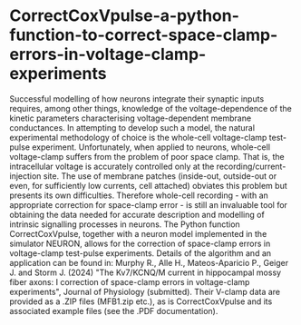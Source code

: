 # CorrectCoxVpulse-a-python-function-to-correct-space-clamp-errors-in-voltage-clamp-experiments
Successful modelling of how neurons integrate their synaptic inputs requires, among other things, knowledge of the voltage-dependence of the kinetic parameters characterising voltage-dependent membrane conductances. In attempting to develop such a model, the natural experimental methodology of choice is the whole-cell voltage-clamp test-pulse experiment. Unfortunately, when applied to neurons, whole-cell voltage-clamp suffers from the problem of poor space clamp. That is, the intracellular voltage is accurately controlled only at the recording/current-injection site. The use of membrane patches (inside-out, outside-out or even, for sufficiently low currents, cell attached) obviates this problem but presents its own difficulties. Therefore whole-cell recording - with an appropriate correction for space-clamp error - is still an invaluable tool for obtaining the data needed for accurate description and modelling of intrinsic signalling processes in neurons. The Python function CorrectCoxVpulse, together with a neuron model implemented in the simulator NEURON, allows for the correction of space-clamp errors in voltage-clamp test-pulse experiments. Details of the algorithm and an application can be found in: Murphy R., Alle H., Mateos-Aparicio P., Geiger J. and Storm J. (2024) "The Kv7/KCNQ/M current in hippocampal mossy fiber axons: I correction of space-clamp errors in voltage-clamp experiments", Journal of Physiology (submitted). Their V-clamp data are provided as a .ZIP files (MFB1.zip etc.), as is CorrectCoxVpulse and its associated example files (see the .PDF documentation).

